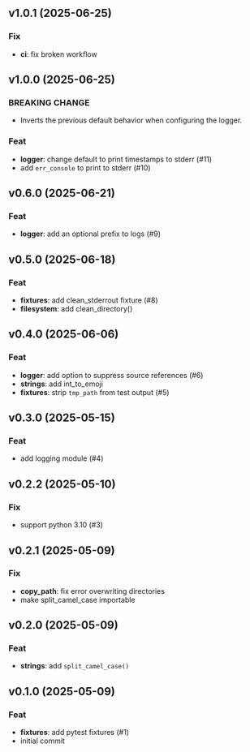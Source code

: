 ## v1.0.1 (2025-06-25)

### Fix

- **ci**: fix broken workflow

## v1.0.0 (2025-06-25)

### BREAKING CHANGE

- Inverts the previous default behavior when configuring
the logger.

### Feat

- **logger**: change default to print timestamps to stderr (#11)
- add `err_console` to print to stderr (#10)

## v0.6.0 (2025-06-21)

### Feat

- **logger**: add an optional prefix to logs (#9)

## v0.5.0 (2025-06-18)

### Feat

- **fixtures**: add clean_stderrout fixture (#8)
- **filesystem**: add clean_directory()

## v0.4.0 (2025-06-06)

### Feat

- **logger**: add option to suppress source references (#6)
- **strings**: add int_to_emoji
- **fixtures**: strip `tmp_path` from test output (#5)

## v0.3.0 (2025-05-15)

### Feat

- add logging module (#4)

## v0.2.2 (2025-05-10)

### Fix

- support python 3.10 (#3)

## v0.2.1 (2025-05-09)

### Fix

- **copy_path**: fix error overwriting directories
- make split_camel_case importable

## v0.2.0 (2025-05-09)

### Feat

- **strings**: add `split_camel_case()`

## v0.1.0 (2025-05-09)

### Feat

- **fixtures**: add pytest fixtures (#1)
- initial commit
